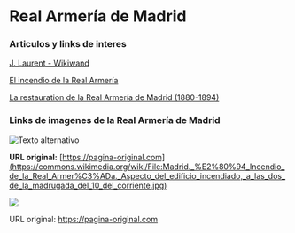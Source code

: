 # Real Armería de Madrid



### Articulos y links de interes

[J. Laurent - Wikiwand](https://www.wikiwand.com/es/articles/J._Laurent)

[El incendio de la Real Armería](https://porlascallesdemadridblog.wordpress.com/2018/08/28/incendio-real-armeria/)

[La restauration de la Real Armería de Madrid (1880-1894)](https://books.openedition.org/psorbonne/109061)



### Links de imagenes de la Real Armería de Madrid

![Texto alternativo](https://upload.wikimedia.org/wikipedia/commons/8/85/Madrid._%E2%80%94_Incendio_de_la_Real_Armer%C3%ADa._Aspecto_del_edificio_incendiado%2C_a_las_dos_de_la_madrugada_del_10_del_corriente.jpg)  

**URL original:** [https://pagina-original.com](https://commons.wikimedia.org/wiki/File:Madrid._%E2%80%94_Incendio_de_la_Real_Armer%C3%ADa._Aspecto_del_edificio_incendiado,_a_las_dos_de_la_madrugada_del_10_del_corriente.jpg)



<img src="https://upload.wikimedia.org/wikipedia/commons/8/85/Madrid._%E2%80%94_Incendio_de_la_Real_Armer%C3%ADa._Aspecto_del_edificio_incendiado%2C_a_las_dos_de_la_madrugada_del_10_del_corriente.jpg">

<p>
  URL original: <a href="https://commons.wikimedia.org/wiki/File:Madrid._%E2%80%94_Incendio_de_la_Real_Armer%C3%ADa._Aspecto_del_edificio_incendiado,_a_las_dos_de_la_madrugada_del_10_del_corriente.jpg" target="_blank">https://pagina-original.com</a>
</p>
